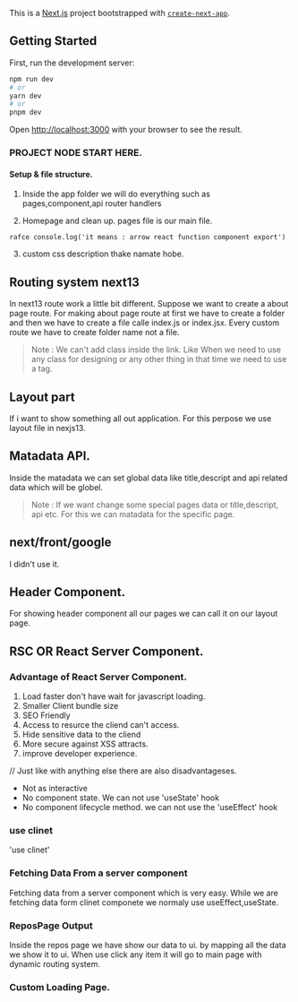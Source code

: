 This is a [Next.js](https://nextjs.org/) project bootstrapped with [`create-next-app`](https://github.com/vercel/next.js/tree/canary/packages/create-next-app).

## Getting Started

First, run the development server:

```bash
npm run dev
# or
yarn dev
# or
pnpm dev
```

Open [http://localhost:3000](http://localhost:3000) with your browser to see the result.

###  PROJECT NODE START HERE. 

#### Setup & file structure. 
1. Inside the app folder we will do everything such as pages,component,api router handlers

2. Homepage and clean up. pages file is our main file. 

``
    rafce
    console.log('it means : arrow react function component export')
``

3. custom css description thake namate hobe. 


## Routing system next13
In next13 route work a little bit different. Suppose we want to create a about page route. For making about page route at first we have to create a folder and then we have to create a file calle index.js or index.jsx.
Every custom route we have to create folder name not a file.

> Note : We can't add class inside the link. Like <Link className={about.module.css}></Link>
> When we need to use any class for designing or any other thing in that time we need to use a tag. 

## Layout part
If i want to show something all out application. For this perpose we use layout file in nexjs13. 

## Matadata API.
Inside the matadata we can set global data like title,descript and api related data which will be globel. 

> Note : If we want change some special pages data or title,descript, api etc. For this we can matadata for the specific page. 



## next/front/google
I didn't use it. 

## Header Component. 
For showing header component all our pages we can call it on our layout page.


## RSC OR React Server Component. 

### Advantage of React Server Component.
1. Load faster don't have wait for javascript loading. 
2. Smaller Client bundle size
3. SEO Friendly
4. Access to resurce the cliend can't access.
5. Hide sensitive data to the cliend
6. More secure against XSS attracts.
7. improve developer experience.

// Just like with anything else there are also disadvantageses. 

- Not as interactive
- No component state. We can not use 'useState' hook
- No component lifecycle method. we can not use the 'useEffect' hook

### use clinet
'use clinet' 


### Fetching Data From a server component
Fetching data from a server component which is very easy. While we are fetching data form clinet componete we normaly use useEffect,useState. 

### ReposPage Output
Inside the repos page we have show our data to ui. by mapping all the data we show it to ui. When use click any item it will go to main page with dynamic routing system. 

### Custom Loading Page. 




